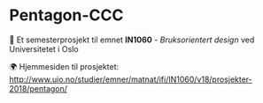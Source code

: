 # Pentagon-CCC
 :school: Et semesterprosjekt til emnet **IN1060** - *Bruksorientert design* ved Universitetet i Oslo

 :earth_africa: Hjemmesiden til prosjektet: http://www.uio.no/studier/emner/matnat/ifi/IN1060/v18/prosjekter-2018/pentagon/
